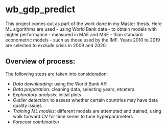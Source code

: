 # wb_gdp_predict

This project comes out as part of the work done in my Master thesis. Here ML algorithms are used - using World Bank data - to obtain models with higher performance - measured in MAE and MSE - than standard econometric models - such as those used by the IMF. Years 2010 to 2019 are selected to exclude crisis in 2009 and 2020.

## Overview of process:
The following steps are taken into consideration:
- *Data downloading:* using the World Bank API
- *Data preparation:* cleaning data, selecting years, etcetera
- *Exploratory analysis:* initial plots
- *Outlier detection:* to assess whether certain countries may have data quality issues
- *Training ML models:* different models are attempted and trained, using walk forward CV for time series to tune hyperparameters
- *Forecast combination*
